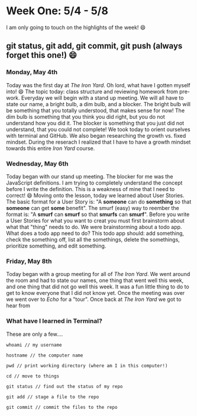 # Week One: 5/4 - 5/8

I am only going to touch on the highlights of the week! :smile:

## git status, git add, git commit, git push (always forget this one!) :smile:

### Monday, May 4th

Today was the first day at _The Iron Yard_. Oh lord, what have I gotten myself into! :smile: The topic today: class structure and reviewing homework from pre-work. Everyday we will begin with a stand up meeting. We will all have to state our name, a bright bulb, a dim bulb, and a blocker. The bright bulb will be something that you totally understood, that makes sense for now! The dim bulb is something that you think you did right, but you do not understand how you did it. The blocker is something that you just did not understand, that you could not complete! We took today to orient ourselves with terminal and GitHub. We also began researching the growth vs. fixed mindset. During the reserach I realized that I have to have a growth mindset towards this entire _Iron Yard_ course. 

### Wednesday, May 6th

Today began with our stand up meeting. The blocker for me was the JavaScript definitions. I am trying to completely understand the concept before I write the definition. This is a weakness of mine that I need to correct! :smile: Moving onto the lesson, today we learned about User Stories. The basic format for a User Story is: "A **someone** can do **something** so that **someone** can get **some** benefit". The smurf (easy) way to reember the format is: "A **smurf** can **smurf** so that **smurfs** can **smurf**". Before you write a User Stories for what you want to creat you must first brainstorm about what that "thing" needs to do. We were brainstorming about a todo app. What does a todo app need to do? This todo app should: add something, check the something off, list all the somethings, delete the somethings, prioritize something, and edit something. 

### Friday, May 8th

Today began with a group meeting for all of _The Iron Yard_. We went around the room and had to state our names, one thing that went well this week, and one thing that did not go well this week. It was a fun little thing to do to get to know everyone that I did not know yet. Once the meeting was over we went over to _Echo_ for a "tour". Once back at _The Iron Yard_ we got to hear from

### What have I learned in Terminal?

These are only a few....

```
whoami // my username

hostname // the computer name

pwd // print working directory (where am I in this computer!)

cd // move to things

git status // find out the status of my repo

git add // stage a file to the repo

git commit // commit the files to the repo

```

